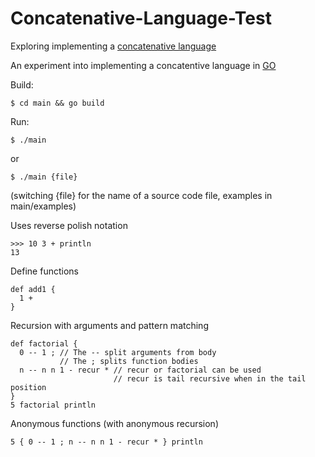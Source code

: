 # Concatenative-Language-Test
Exploring implementing a [concatenative language](https://en.wikipedia.org/wiki/Concatenative_programming_language)

An experiment into implementing a concatentive language in [GO](https://golang.org/)

Build:

`$ cd main && go build`

Run:

`$ ./main`

or

`$ ./main {file}`

(switching {file} for the name of a source code file, examples in main/examples)

Uses reverse polish notation

```
>>> 10 3 + println
13
```

Define functions

```
def add1 {
  1 +
}
```

Recursion with arguments and pattern matching

```
def factorial {
  0 -- 1 ; // The -- split arguments from body
           // The ; splits function bodies
  n -- n n 1 - recur * // recur or factorial can be used
                       // recur is tail recursive when in the tail position
}
5 factorial println
```

Anonymous functions (with anonymous recursion)

```
5 { 0 -- 1 ; n -- n n 1 - recur * } println
```
